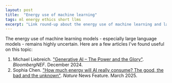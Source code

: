 ```yaml
---
layout: post
title:  "Energy use of machine learning"
tags: ml energy ethics short llms
excerpt: "Link round-up about the energy use of machine learning and large language models."
---
```


The energy use of machine learning models - especially large language models - remains highly uncertain.
Here are a few articles I've found useful on this topic:

 1. Michael Liebreich. ["Generative AI – The Power and the Glory"](https://about.bnef.com/blog/liebreich-generative-ai-the-power-and-the-glory/). _BloombergNEF_. December 2024.
 2. Sophia Chen. ["How much energy will AI really consume? The good, the bad and the unknown"](https://www.nature.com/articles/d41586-025-00616-z). _Nature_ News Feature. March 2025.
